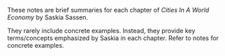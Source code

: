 These notes are brief summaries for each chapter of _Cities In A World Economy_ by Saskia Sassen.

They rarely include concrete examples. Instead, they provide key terms/concepts emphasized by Saskia in each chapter. Refer to notes for concrete examples.
